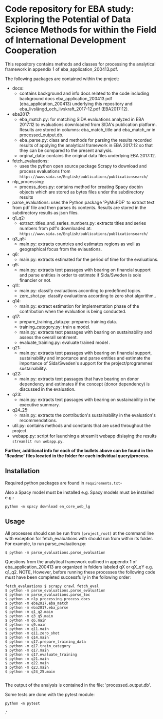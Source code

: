# Code repository for EBA study: Exploring the Potential of Data Science Methods for within the Field of International Development Cooperation

This repository contains methods and classes for processing the analytical framework in appendix 1 of eba_application_200413.pdf.

The following packages are contained within the project:

* docs:
    * contains background and info docs related to the code including background docs eba_application_200413.pdf (eba_application_200413) underlying this repository and eba_livslängd_och_livskraft_2017-12.pdf (EBA2017:12).
* eba2017:
    * eba_match.py: for matching SIDA evaluations analyzed in EBA 2017:12 to evaluations downloaded from SIDA's publication platform. Results are stored in columns: eba_match_title and eba_match_nr in processed_output.db.
    * eba_parse.py: class and methods for parsing the results recorded results of applying the analytical framework in EBA 2017:12 so that they can be compared to the present analysis.
    * orginal_data: contains the original data files underlying EBA 2017:12. 
* fetch_evaluations:
    * uses the python open source package Scrapy to download and process evaluations from `https://www.sida.se/English/publications/publicationsearch/`
* nlp_processing:
    * process_docs.py: contains method for creating Spacy docbin objects which are stored as bytes files under the subdirectory results
* parse_evaluations: uses the Python package 'PyMuPDF' to extract text from pdf file and then parses its contents. Results are stored in the subdirectory results as json files.
* q1_q2:
    * extract_titles_and_series_numbers.py: extracts titles and series numbers from pdf's downloaded at: `https://www.sida.se/English/publications/publicationsearch/`
* q3_q5:
    * main.py: extracts countries and estimates regions as well as geographical focus from the evlauations.
* q6:
    * main.py: extracts estimated for the period of time for the evaluations.
* q9:
    * main.py: extracts text passages with bearing on financial support and parse entities in order to estimate if Sida/Sweden is sole financier or not.
* q11:
    * main.py: classify evaluations according to predefined topics. 
    * zero_shot.py: classify evaluations according to zero shot algorithm,. 
* q14:
    * main.py: extract estimation for implementation phase of the contribution when the evaluation is being conducted.
* q17:
    * prepare_training_data.py: prepares training data.
    * training_category.py: train a model.
    * main.py: extracts text passages with bearing on sustainability and assess the overall sentiment. 
    * evaluate_training.py: evaluate trained model .
* q21:
    * main.py: extracts text passages with bearing on financial support, sustainability and importance and parse entities and estimate the importance of Sida/Sweden's support for the project/programmes' sustainability.
* q22:
    * main.py: extracts text passages that have bearing on donor dependency and estimates if the concept (donor dependency) is discussed in the evaluation.
* q23:
    * main.py: extracts text passages with bearing on sustainability in the executive summary.
* q24_25:
    * main.py: extracts the contribution's sustainability in the evaluation's recommendations.
* util.py: contains methods and constants that are used throughout the project.
* webapp.py: script for launching a streamlit webapp dislaying the results `streamlit run webapp.py`.

**Further, additional info for each of the bullets above can be found in the 'Readme' files located in the folder for each individual query/process.**

## Installation 

Required python packages are found in `requirements.txt`-

Also a Spacy model must be installed e.g. 
Spacy models must be installed e.g.:
```
python -m spacy download en_core_web_lg
```

## Usage

All processes should can be run from `[project_root]` at the command line with exception for fetch_evaluations with should run from within its folder. For example, to run parse_evaluation.py:
```
$ python -m parse_evaluations.parse_evaluation
```

Questions from the analytical framework outlined in appendix 1 of eba_application_200413 are organized in folders labeled qX or qX_qY e.g. q1_q2. NOTE, However, before running these processes the following code must have been completed successfully in the following order:

```
fetch_evaluations $ scrapy crawl fetch_eval
$ python -m parse_evaluations.parse_evaluation
$ python -m parse_evaluations.parse_toc
$ python -m nlp_processing.process_docs
$ python -m eba2017.eba_match
$ python -m eba2017.eba_parse
$ python -m q1_q2.main
$ python -m q3_q5.main
$ python -m q6.main
$ python -m q9.main
$ python -m q11.main
$ python -m q11.zero_shot
$ python -m q14.main
$ python -m q17.prepare_training_data
$ python -m q17.train_category
$ python -m q17.main
$ python -m q17.evaluate_training
$ python -m q21.main
$ python -m q22.main
$ python -m q23.main
$ python -m q24_25.main


```

The output of the analysis is contained in the file: 'processed_output.db'.

Some tests are done with the pytest module:
```
python -m pytest
```

.'